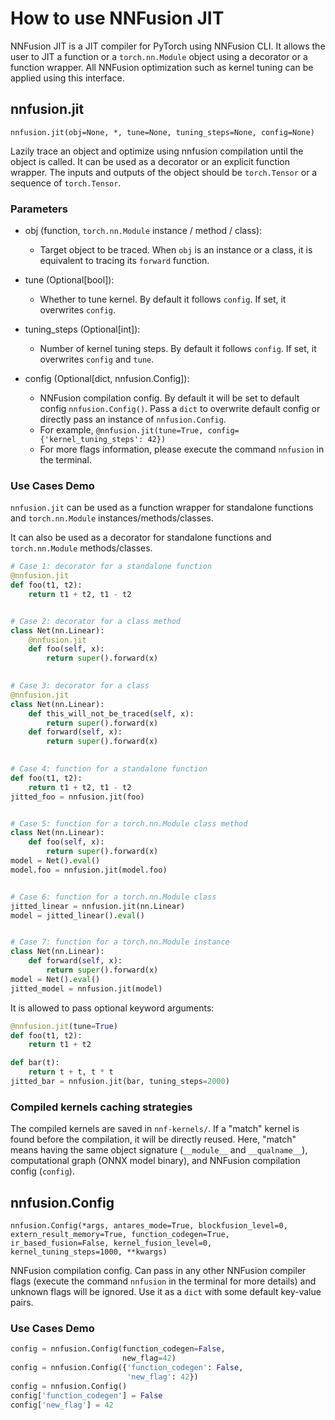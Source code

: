 # How to use NNFusion JIT

NNFusion JIT is a JIT compiler for PyTorch using NNFusion CLI. It allows the user to JIT a function or a `torch.nn.Module` object using a decorator or a function wrapper. All NNFusion optimization such as kernel tuning can be applied using this interface.

## nnfusion.jit

`nnfusion.jit(obj=None, *, tune=None, tuning_steps=None, config=None)`

Lazily trace an object and optimize using nnfusion compilation until the object is called. It can be used as a decorator or an explicit function wrapper. The inputs and outputs of the object should be `torch.Tensor` or a sequence of `torch.Tensor`.

### Parameters

+ obj (function, `torch.nn.Module` instance / method / class):
    +  Target object to be traced. When `obj` is an instance or a class, it is equivalent to tracing its `forward` function.
+ tune (Optional[bool]):
    + Whether to tune kernel. By default it follows `config`. If set, it overwrites `config`.
+ tuning_steps (Optional[int]):
    + Number of kernel tuning steps. By default it follows `config`. If set, it overwrites `config` and `tune`.
            
+ config (Optional[dict, nnfusion.Config]):
    + NNFusion compilation config. By default it will be set to default config `nnfusion.Config()`. Pass a `dict` to overwrite default config or directly pass an instance of `nnfusion.Config`.
    + For example, `@nnfusion.jit(tune=True, config={'kernel_tuning_steps': 42})`
    + For more flags information, please execute the command `nnfusion` in the terminal.


### Use Cases Demo


`nnfusion.jit` can be used as a function wrapper for standalone functions and `torch.nn.Module` instances/methods/classes.


It can also be used as a decorator for standalone functions and `torch.nn.Module` methods/classes. 


```python
# Case 1: decorator for a standalone function
@nnfusion.jit
def foo(t1, t2):
    return t1 + t2, t1 - t2


# Case 2: decorator for a class method
class Net(nn.Linear):
    @nnfusion.jit
    def foo(self, x):
        return super().forward(x)

    
# Case 3: decorator for a class
@nnfusion.jit
class Net(nn.Linear):
    def this_will_not_be_traced(self, x):
        return super().forward(x)
    def forward(self, x):
        return super().forward(x)
    

# Case 4: function for a standalone function
def foo(t1, t2):
    return t1 + t2, t1 - t2
jitted_foo = nnfusion.jit(foo)


# Case 5: function for a torch.nn.Module class method
class Net(nn.Linear):
    def foo(self, x):
        return super().forward(x)
model = Net().eval()
model.foo = nnfusion.jit(model.foo)


# Case 6: function for a torch.nn.Module class 
jitted_linear = nnfusion.jit(nn.Linear)
model = jitted_linear().eval()


# Case 7: function for a torch.nn.Module instance
class Net(nn.Linear):
    def forward(self, x):
        return super().forward(x)
model = Net().eval()
jitted_model = nnfusion.jit(model)
```

It is allowed to pass optional keyword arguments:

```python
@nnfusion.jit(tune=True) 
def foo(t1, t2):
    return t1 + t2

def bar(t):
    return t + t, t * t
jitted_bar = nnfusion.jit(bar, tuning_steps=2000)
```

### Compiled kernels caching strategies

The compiled kernels are saved in `nnf-kernels/`. If a "match" kernel is found before the compilation, it will be directly reused. Here, "match" means having the same object signature (`__module__` and `__qualname__`), computational graph (ONNX model binary), and NNFusion compilation config (`config`).

## nnfusion.Config

`nnfusion.Config(*args, antares_mode=True, blockfusion_level=0, extern_result_memory=True, function_codegen=True, ir_based_fusion=False, kernel_fusion_level=0, kernel_tuning_steps=1000, **kwargs)`

NNFusion compilation config. Can pass in any other NNFusion compiler flags (execute the command `nnfusion` in the terminal for more details) and unknown flags will be ignored. Use it as a `dict` with some default key-value pairs.

### Use Cases Demo

```python
config = nnfusion.Config(function_codegen=False,
                         new_flag=42)
config = nnfusion.Config({'function_codegen': False,
                          'new_flag': 42})
config = nnfusion.Config()
config['function_codegen'] = False
config['new_flag'] = 42
```
